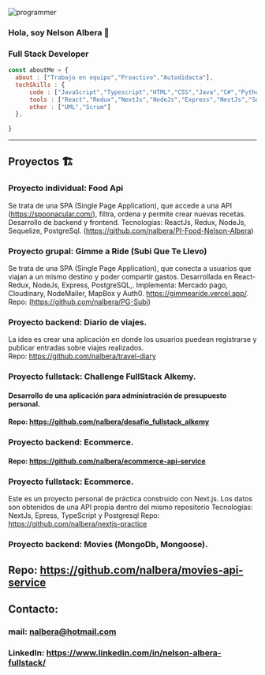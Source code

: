 ![programmer](https://user-images.githubusercontent.com/11354887/142700174-11251b6b-36bd-468d-bf21-55c29aa3c1dc.jpg)
### Hola, soy Nelson Albera 👋
### Full Stack Developer
```js
const aboutMe = {
  about : ["Trabajo en equipo","Proactivo","Autodidacta"],
  techSkills : {
      code : ["JavaScript","Typescript","HTML","CSS","Java","C#","Python","SQL", "PostgreSql"],
      tools : ["React","Redux","NextJs","NodeJs","Express","NestJs","Sequelize","TypeORM", "Postman","Swagger"],
      other : ["UML","Scrum"]
  },
  
}
```
---
## Proyectos 🏗️
### Proyecto individual: Food Api
Se trata de una SPA (Single Page Application), que accede a una API (https://spoonacular.com/), filtra, ordena y permite crear nuevas recetas. Desarrollo de backend y frontend. Tecnologías: ReactJs, Redux, NodeJs, Sequelize, PostgreSql. (https://github.com/nalbera/PI-Food-Nelson-Albera)

### Proyecto grupal: Gimme a Ride (Subi Que Te Llevo)
Se trata de una SPA (Single Page Application), que conecta a usuarios que viajan a un mismo destino y poder compartir gastos. Desarrollada en React-Redux, NodeJs, Express, PostgreSQL,. Implementa: Mercado pago, Cloudinary, NodeMailer, MapBox y Auth0. https://gimmearide.vercel.app/. Repo: (https://github.com/nalbera/PG-Subi)

### Proyecto backend: Diario de viajes.
La idea es crear una aplicación en donde los usuarios puedean registrarse y publicar entradas sobre viajes realizados.<br>
Repo: https://github.com/nalbera/travel-diary

### Proyecto fullstack: Challenge FullStack Alkemy.<br>
#### Desarrollo de una aplicación para administración de presupuesto personal.<br>
#### Repo: https://github.com/nalbera/desafio_fullstack_alkemy

### Proyecto backend: Ecommerce.
#### Repo: https://github.com/nalbera/ecommerce-api-service

### Proyecto fullstack: Ecommerce.
Este es un proyecto personal de práctica construido con Next.js.
Los datos son obtenidos de una API propia dentro del mismo repositorio
Tecnologías: NextJs, Epress, TypeScript y Postgresql
Repo: https://github.com/nalbera/nextjs-practice

### Proyecto backend: Movies (MongoDb, Mongoose).
Repo: https://github.com/nalbera/movies-api-service
---

## Contacto:
### mail: nalbera@hotmail.com
### LinkedIn: https://www.linkedin.com/in/nelson-albera-fullstack/



